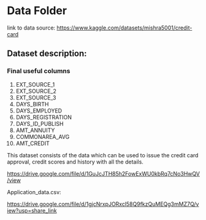 # Data Folder

link to data source:  https://www.kaggle.com/datasets/mishra5001/credit-card 

## Dataset description:

### Final useful columns
1. EXT_SOURCE_1
2. EXT_SOURCE_2
3. EXT_SOURCE_3
4. DAYS_BIRTH
5. DAYS_EMPLOYED
6. DAYS_REGISTRATION
7. DAYS_ID_PUBLISH
8. AMT_ANNUITY
9. COMMONAREA_AVG
10. AMT_CREDIT

This dataset consists of the data which can be used to issue the credit card approval, credit scores and history with all the details.

https://drive.google.com/file/d/1GuJcJTH85h2FowExWU0kbRq7cNo3HwQV/view

Application_data.csv:

https://drive.google.com/file/d/1gjcNrxpJORxcl58Q9fkzQuMEQg3mMZ7Q/view?usp=share_link
